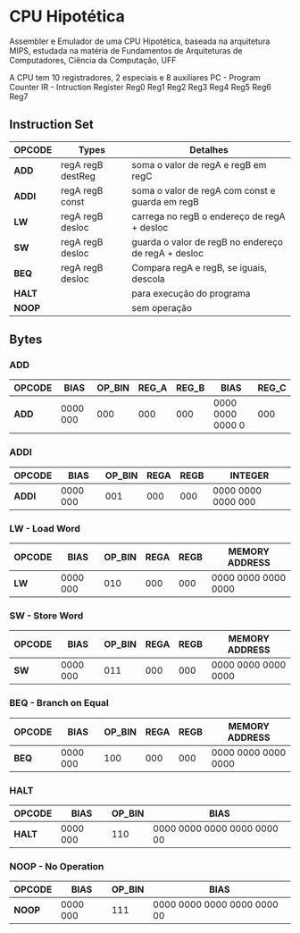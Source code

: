 # CPU Hipotética

Assembler e Emulador de uma CPU Hipotética, baseada na arquitetura MIPS, 
estudada na matéria de Fundamentos de Arquiteturas de Computadores, Ciência da Computação, UFF


A CPU tem 10 registradores, 2 especiais e 8 auxiliares
PC - Program Counter
IR - Intruction Register
Reg0
Reg1
Reg2
Reg3
Reg4
Reg5
Reg6
Reg7

## Instruction Set

| OPCODE    |      Types        | Detalhes                              |
| ------    | --------------    | --------                              |
| **ADD**   | regA regB destReg | soma o valor de regA e regB em regC   |
| **ADDI**  | regA regB const   | soma o valor de regA com const e guarda em regB |
| **LW**    | regA regB desloc  | carrega no regB o endereço de regA + desloc |
| **SW**    | regA regB desloc  | guarda o valor de regB no endereço de regA + desloc |
| **BEQ**   | regA regB desloc  | Compara regA e regB, se iguais, descola |
| **HALT**  |                   | para execução do programa             |
| **NOOP**  |                   | sem operação                          |

## Bytes

### ADD
| OPCODE    | BIAS      | OP_BIN | REG_A | REG_B | BIAS               | REG_C |
| --------- | --------  | ------ | ----  | ----  | ----               | ----  |
| **ADD**   | 0000 000  | 000    | 000   | 000   | 0000 0000 0000 0   | 000   |
### ADDI
| OPCODE    | BIAS      | OP_BIN | REGA | REGB | INTEGER              |
| --------- | --------  | ------ | ---- | ---- | -------------------- |
| **ADDI**  | 0000 000  | 001    | 000  | 000  | 0000 0000 0000 000   |

### LW - Load Word
| OPCODE    | BIAS      | OP_BIN | REGA | REGB | MEMORY ADDRESS        |
| --------- | --------- | ------ | ---- | ---- | --------------------- |
| **LW**    | 0000 000  | 010    | 000  | 000  | 0000 0000 0000 0000   |

### SW - Store Word
| OPCODE    | BIAS      | OP_BIN | REGA | REGB | MEMORY ADDRESS        |
| --------- | --------- | ------ | ---- | ---- | --------------------- |
| **SW**    | 0000 000  | 011    | 000  | 000  | 0000 0000 0000 0000   |

### BEQ - Branch on Equal
| OPCODE    | BIAS      | OP_BIN | REGA | REGB | MEMORY ADDRESS        |
| --------- | --------- | ------ | ---- | ---- | --------------------- |
| **BEQ**   | 0000 000  | 100    | 000  | 000  | 0000 0000 0000 0000   |

### HALT
| OPCODE    | BIAS      | OP_BIN |  BIAS                       |
| --------- | --------- | ------ | -----------------------     |
| **HALT**  | 0000 000  | 110    | 0000 0000 0000 0000 0000 00 |

### NOOP - No Operation
| OPCODE    | BIAS      | OP_BIN |  BIAS                        |
| --------- | --------- | ------ | -----------------------      |
| **NOOP**  | 0000 000  | 111    | 0000 0000 0000 0000 0000 00  |